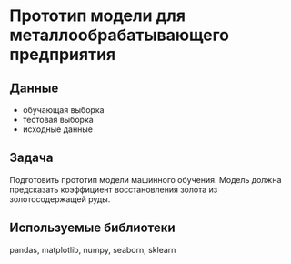 # Прототип модели для металлообрабатывающего предприятия

## Данные 
- обучающая выборка
- тестовая выборка
- исходные данные

## Задача
Подготовить прототип модели машинного обучения. Модель должна предсказать коэффициент восстановления золота из золотосодержащей руды. 

## Используемые библиотеки
pandas, matplotlib, numpy, seaborn, sklearn
